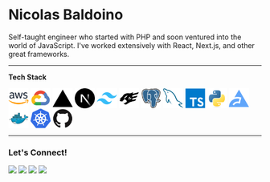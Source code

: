 # Nicolas Baldoino

Self-taught engineer who started with PHP and soon ventured into the world of JavaScript. I've worked extensively with React, Next.js, and other great frameworks.  

---

**Tech Stack**

<div style="display: inline_block">
  <img align="center" alt="AWS" height="40" src="https://raw.githubusercontent.com/devicons/devicon/master/icons/amazonwebservices/amazonwebservices-original-wordmark.svg">
  <img align="center" alt="GCP" height="40" src="https://raw.githubusercontent.com/devicons/devicon/master/icons/googlecloud/googlecloud-original.svg">
  <img align="center" alt="Vercel" height="40" src="https://raw.githubusercontent.com/devicons/devicon/master/icons/vercel/vercel-original.svg">

  <img align="center" alt="Next.js" height="40" src="https://raw.githubusercontent.com/devicons/devicon/master/icons/nextjs/nextjs-original.svg">
  <img align="center" alt="Tailwind CSS" height="40" src="https://raw.githubusercontent.com/devicons/devicon/master/icons/tailwindcss/tailwindcss-original.svg">
  <img align="center" alt="Fastify" height="40" src="https://raw.githubusercontent.com/devicons/devicon/master/icons/fastify/fastify-original.svg">

  <img align="center" alt="PostgreSQL" height="40" src="https://raw.githubusercontent.com/devicons/devicon/master/icons/postgresql/postgresql-original.svg">
  <img align="center" alt="MySQL" height="40" src="https://raw.githubusercontent.com/devicons/devicon/master/icons/mysql/mysql-original.svg">

  <img align="center" alt="TypeScript" height="40" src="https://raw.githubusercontent.com/devicons/devicon/master/icons/typescript/typescript-original.svg">
  <img align="center" alt="Python" height="40" src="https://raw.githubusercontent.com/devicons/devicon/master/icons/python/python-original.svg">

  <img align="center" alt="Biome" height="40" src="https://raw.githubusercontent.com/devicons/devicon/master/icons/biome/biome-original.svg">
  <img align="center" alt="Docker" height="40" src="https://raw.githubusercontent.com/devicons/devicon/master/icons/docker/docker-original.svg">
  <img align="center" alt="Kubernetes" height="40" src="https://raw.githubusercontent.com/devicons/devicon/master/icons/kubernetes/kubernetes-plain.svg">
  <img align="center" alt="GitHub Actions" height="40" src="https://raw.githubusercontent.com/devicons/devicon/master/icons/github/github-original.svg">
</div>

---

### **Let's Connect!**  

<div> 
  <a href="https://nicolas.baldoino.com" target="_blank"><img src="https://img.shields.io/badge/-Website-%23333?style=for-the-badge&logoColor=white" target="_blank"></a>
  <a href = "https://x.com/nicolasbaldoino"><img src="https://img.shields.io/badge/-X/Twitter-%23333?style=for-the-badge&logo=x&logoColor=white" target="_blank"></a>
  <a href="https://linkedin.com/in/nicolasbaldoino" target="_blank"><img src="https://img.shields.io/badge/-LinkedIn-%230077B5?style=for-the-badge&logo=linkedin&logoColor=white" target="_blank"></a>
  <a href = "mailto:nicolas@baldoino.me"><img src="https://img.shields.io/badge/-Gmail-%23E4405F?style=for-the-badge&logo=gmail&logoColor=white" target="_blank"></a>
</div>
